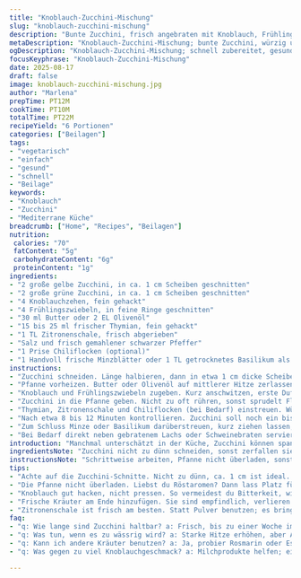 ```yaml
---
title: "Knoblauch-Zucchini-Mischung"
slug: "knoblauch-zucchini-mischung"
description: "Bunte Zucchini, frisch angebraten mit Knoblauch, Frühlingszwiebeln und Thymian. Statt nur Oregano, bringt Thymian mehr Tiefe; gelbe und grüne Zucchini geben nicht nur Farbe, sondern auch unterschiedliche Texturen. Zugabe von Zitronenschale verleiht Frische. Leicht angebraten soll die Zucchini knackig bleiben, nicht matschig. Ein schnelles Gemüse, das sowohl als Beilage zu Fisch als auch zu Fleisch gut funktioniert. Butter statt Olivenöl bringt intensivere Aromen, doch Olivenöl ist leichter und mediterraner. Wer keine frische Minze hat, greift zu getrocknetem Basilikum als Ersatz. Wichtig: geduldig braten, nicht zu oft wenden, sonst wird es wässrig."
metaDescription: "Knoblauch-Zucchini-Mischung; bunte Zucchini, würzig und knackig, perfekt für Fisch oder Fleisch, frisch und aromatisch"
ogDescription: "Knoblauch-Zucchini-Mischung; schnell zubereitet, gesund, aromatisch, bewährt als Beilage oder Hauptgericht"
focusKeyphrase: "Knoblauch-Zucchini-Mischung"
date: 2025-08-17
draft: false
image: knoblauch-zucchini-mischung.jpg
author: "Marlena"
prepTime: PT12M
cookTime: PT10M
totalTime: PT22M
recipeYield: "6 Portionen"
categories: ["Beilagen"]
tags:
- "vegetarisch"
- "einfach"
- "gesund"
- "schnell"
- "Beilage"
keywords:
- "Knoblauch"
- "Zucchini"
- "Mediterrane Küche"
breadcrumb: ["Home", "Recipes", "Beilagen"]
nutrition: 
 calories: "70"
 fatContent: "5g"
 carbohydrateContent: "6g"
 proteinContent: "1g"
ingredients:
- "2 große gelbe Zucchini, in ca. 1 cm Scheiben geschnitten"
- "2 große grüne Zucchini, in ca. 1 cm Scheiben geschnitten"
- "4 Knoblauchzehen, fein gehackt"
- "4 Frühlingszwiebeln, in feine Ringe geschnitten"
- "30 ml Butter oder 2 EL Olivenöl"
- "15 bis 25 ml frischer Thymian, fein gehackt"
- "1 TL Zitronenschale, frisch abgerieben"
- "Salz und frisch gemahlener schwarzer Pfeffer"
- "1 Prise Chiliflocken (optional)"
- "1 Handvoll frische Minzblätter oder 1 TL getrocknetes Basilikum als Ersatz"
instructions:
- "Zucchini schneiden. Länge halbieren, dann in etwa 1 cm dicke Scheiben schneiden. Unterschiedliche Farben einfangen, Auge spielt neben Textur eine Rolle."
- "Pfanne vorheizen. Butter oder Olivenöl auf mittlerer Hitze zerlassen. Nicht zu heiß, sonst Knoblauch verbrennt und bitter wird."
- "Knoblauch und Frühlingszwiebeln zugeben. Kurz anschwitzen, erste Duftnoten zeigen sich, noch nicht braun werden lassen."
- "Zucchini in die Pfanne geben. Nicht zu oft rühren, sonst sprudelt Flüssigkeit raus. Geduld zahlt sich aus. Das subtil knackige Geräusch des Bratens ist wichtig."
- "Thymian, Zitronenschale und Chiliflocken (bei Bedarf) einstreuen. Würzen mit Salz und Pfeffer. Aromen bauen sich jetzt langsam auf."
- "Nach etwa 8 bis 12 Minuten kontrollieren. Zucchini soll noch ein bisschen biss haben, aber eine leichte Weichheit spürbar sein, nicht roh mehr."
- "Zum Schluss Minze oder Basilikum darüberstreuen, kurz ziehen lassen, noch warm servieren. Frische Kräuter sind der Kick zum Schluss."
- "Bei Bedarf direkt neben gebratenem Lachs oder Schweinebraten servieren. Zucchini kann schnell nachziehen, behutsam abdecken."
introduction: "Manchmal unterschätzt in der Küche, Zucchini können spannend sein. In meinem Vorrat oft gelb und grün – bringt nicht nur Farbe, auch Texturabwechslung! Dieses Gericht geht fix, perfekt um Reste aufzupeppen. Beim Anbraten auf die Geräusche achten – zischt es laut, Hitze runterdrehen, sonst verbrennen Aromen. Frische Kräuter machen den Unterschied, nicht zu knapp nehmen. Ich wechsel gern vom üblichen Oregano zu Thymian oder Minze ab, das gibt Würze ohne schwer zu wirken. Knoblauch darf nicht schwarz werden; sein goldbraunes Knistern sagt mir, es wird Zeit weiterzumachen."
ingredientsNote: "Zucchini nicht zu dünn schneiden, sonst zerfallen sie beim Braten; 1 cm ist ein guter Richtwert. Butter oder Olivenöl sind Geschmacksfrage: Butter intensiver, Olivenöl etwas leichter. Knoblauch gerne frisch, nicht pulverisieren - fein gehackt, damit er nicht verbrennt und Bitterkeit vermeidet. Frühlingszwiebeln für milde Süße, alternativ Schalotten. Thymian harmoniert gut mit Zitrus, Minze sorgt für Überraschung, ersetzt Basilikum aus dem Vorrat. Schärfe durch Chiliflocken wird optional, kleine Menge löst Wärme ohne Übermaß. Salz erst am Ende, damit Wasser nicht zu früh austritt; so bleibt Zucchini knackig. Zitronenschale frisch abreiben, keine fertigen Pulver, bringt Aromen frisch und hell."
instructionsNote: "Schrittweise arbeiten, Pfanne nicht überladen, sonst wird alles nass und matschig. Temperaturkontrolle ist das A und O: Mittelhitze, zu starkes Anbraten verbrennt Knoblauch und frische Kräuter. Geduld beim Braten: erstmal nur wenig wenden, Zucchini soll Röstaromen bekommen, das leicht röchelnde Bratgeräusch ist wichtig. Nach 8-12 Minuten ist der Punkt, an dem die Zucchini zart aber mit Biss ist – durch Stechen prüfen. Kräuter ganz zum Schluss zugeben, damit ihren frischen Geschmack nicht verlieren. Minze zum Beispiel zerfällt bei Hitze schnell. Tipp: Mit Pfannenwender den Sud zugucken, oft braucht man kein zusätzliches Wasser, wenn man Hitze rausnehmen und kurz ruhen lässt."
tips:
- "Achte auf die Zucchini-Schnitte. Nicht zu dünn, ca. 1 cm ist ideal. So bleiben sie knackig; klare Textur beim Braten, sonst matschig und unappetitlich. Temperatur ist auch entscheidend."
- "Die Pfanne nicht überladen. Liebst du Röstaromen? Dann lass Platz für die Zucchini, die Hitze muss zirkulieren. Weniger ist mehr; gute Garung benötigt Raum. Häufiges Wenden vermeiden."
- "Knoblauch gut hacken, nicht pressen. So vermeidest du Bitterkeit, wichtig für Geschmack. Nicht braun werden lassen; goldbraun ist der Schlüssel. Achte auf den Duft, er ist dein Indikator."
- "Frische Kräuter am Ende hinzufügen. Sie sind empfindlich, verlieren schnell Aroma bei Hitze. Minze mag keine Hitze; frischen Geschmack bewahren. Alternativen sind getrocknetes Basilikum."
- "Zitronenschale ist frisch am besten. Statt Pulver benutzen; es bringt einen hellen, frischen Geschmack. Vor allem bei Zucchini, die sonst ins Unsichtbare fallen. Fein abreiben ist notwendig; nicht zu grob."
faq:
- "q: Wie lange sind Zucchini haltbar? a: Frisch, bis zu einer Woche im Kühlschrank. Wenn weich, wegwerfen. Alternativ: Einfrieren eignet sich gut; geschält gerne."
- "q: Was tun, wenn es zu wässrig wird? a: Starke Hitze erhöhen, aber Achtung beim Anbrennen. Abdecken, kurz ausdampfen lassen. Oder Mehl als Verdickung nutzen."
- "q: Kann ich andere Kräuter benutzen? a: Ja, probier Rosmarin oder Estragon. Das gibt eigene Aromen, doch die Balance muss stimmen. Kombinieren ist spannend, aber achte auf zu viel."
- "q: Was gegen zu viel Knoblauchgeschmack? a: Milchprodukte helfen; ein bisschen Sahne oder Joghurt kann mildern. Verwende less garlic; weniger Zwiebeln können auch einen milderen Geschmack bringen."

---
```

